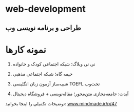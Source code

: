 # web-development

<h2>
طراحی و برنامه نویسی وب
</h2>

<h1>
نمونه کارها
</h1>

1. نی نی وبلاگ؛ شبکه اجتماعی کودک و خانواده

2. خیمه گاه؛ شبکه اجتماعی مذهبی

3. شبیه‌ساز آزمون زبان انگلیسی TOEFL تحت‌وب

4. آیدت: جامعه‌مجازی متن‌محور؛ مقاله‌نویسی + فروشگاه دیجیتال

توضیحات تکمیلی را اینجا بخوانید:
www.mindmade.ir/p/47

